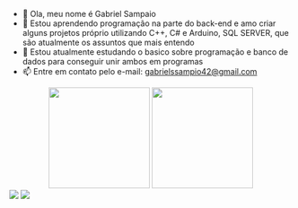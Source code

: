 - 👋 Ola, meu nome é Gabriel Sampaio
- 👀 Estou aprendendo programação na parte do back-end e amo criar alguns projetos próprio utilizando C++, C# e Arduino, SQL SERVER, que são atualmente os assuntos que mais entendo 
- 🌱 Estou atualmente estudando o basico sobre programação e banco de dados para conseguir unir ambos em programas
- 📫 Entre em contato pelo e-mail: gabrielssampio42@gmail.com




<div align="center">
  <img height="180em" src="https://github-readme-stats.vercel.app/api?username=GabrielSampaioS&show_icons=true&theme=github_dark&include_all_commits=true&count_private=true"/>
  <img height="180em" src="https://github-readme-stats.vercel.app/api/top-langs/?username=GabrielSampaioS&layout=compact&langs_count=7&theme=github_dark"/>
</div>

<div>
    <a href = "gabrielssampaio42@gmail.com"><img src="https://img.shields.io/badge/-Gmail-%23333?style=for-the-badge&logo=gmail&logoColor=white" target="_blank"></a>
    <a href="https://www.linkedin.com/in/gabriel-sampaio0122/" target="_blank"><img src="https://img.shields.io/badge/-LinkedIn-%230077B5?style=for-the-badge&logo=linkedin&logoColor=white" target="_blank"></a> 
</div>

<!---
GabrielSampaioS/GabrielSampaioS is a ✨ special ✨ repository because its `README.md` (this file) appears on your GitHub profile.
You can click the Preview link to take a look at your changes.
--->
